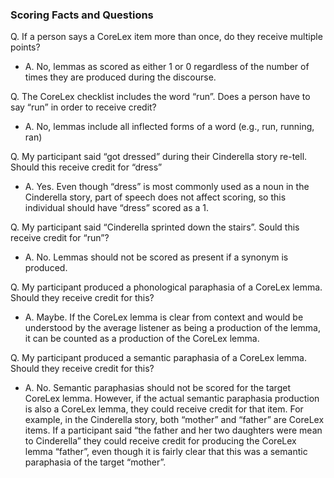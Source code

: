 ### Scoring Facts and Questions

Q. If a person says a CoreLex item more than once, do they receive multiple points?

- A. No, lemmas as scored as either 1 or 0 regardless of the number of times they are produced during the discourse.

Q. The CoreLex checklist includes the word “run”. Does a person have to say “run” in order to receive credit?

- A. No, lemmas include all inflected forms of a word (e.g., run, running, ran)

Q. My participant said “got dressed” during their Cinderella story re-tell. Should this receive credit for “dress”

- A. Yes. Even though “dress” is most commonly used as a noun in the Cinderella story, part of speech does not affect scoring, so this individual should have “dress” scored as a 1.

Q. My participant said “Cinderella sprinted down the stairs”. Sould this receive credit for “run”?

- A. No. Lemmas should not be scored as present if a synonym is produced.

Q. My participant produced a phonological paraphasia of a CoreLex lemma. Should they receive credit for this?

- A. Maybe. If the CoreLex lemma is clear from context and would be understood by the average listener as being a production of the lemma, it can be counted as a production of the CoreLex lemma.

Q. My participant produced a semantic paraphasia of a CoreLex lemma. Should they receive credit for this?

- A. No. Semantic paraphasias should not be scored for the target CoreLex lemma. However, if the actual semantic paraphasia production is also a CoreLex lemma, they could receive credit for that item. For example, in the Cinderella story, both “mother” and “father” are CoreLex items. If a participant said “the father and her two daughters were mean to Cinderella” they could receive credit for producing the CoreLex lemma “father”, even though it is fairly clear that this was a semantic paraphasia of the target “mother”.
